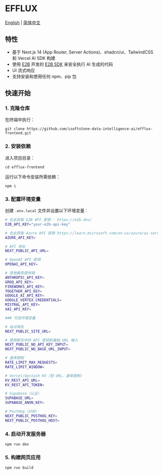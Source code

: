 # EFFLUX

[English](./README.md) | [简体中文](./README_CN.md)

## 特性

- 基于 Next.js 14 (App Router, Server Actions)、shadcn/ui、TailwindCSS 和 Vercel AI SDK 构建
- 使用 [E2B](https://e2b.dev) 开发的 [E2B SDK](https://github.com/e2b-dev/code-interpreter) 来安全执行 AI 生成的代码
- UI 流式响应
- 支持安装和使用任何 npm、pip 包

## 快速开始

### 1. 克隆仓库

在终端中执行：

```
git clone https://github.com/isoftstone-data-intelligence-ai/efflux-frontend.git
```

### 2. 安装依赖

进入项目目录：

```
cd efflux-frontend
```

运行以下命令安装所需依赖：

```
npm i
```

### 3. 配置环境变量

创建 `.env.local` 文件并设置以下环境变量：

```sh
# 在此获取 E2B API 密钥 - https://e2b.dev/
E2B_API_KEY="your-e2b-api-key"

# 在此获取 Azure API 密钥 https://learn.microsoft.com/en-us/azure/ai-services/openai/how-to/create-resource?tabs=portal
AZURE_API_KEY=

# API 地址
NEXT_PUBLIC_API_URL=

# OpenAI API 密钥
OPENAI_API_KEY=

# 其他服务提供商
ANTHROPIC_API_KEY=
GROQ_API_KEY=
FIREWORKS_API_KEY=
TOGETHER_API_KEY=
GOOGLE_AI_API_KEY=
GOOGLE_VERTEX_CREDENTIALS=
MISTRAL_API_KEY=
XAI_API_KEY=

### 可选环境变量

# 站点域名
NEXT_PUBLIC_SITE_URL=

# 禁用聊天中的 API 密钥和基础 URL 输入
NEXT_PUBLIC_NO_API_KEY_INPUT=
NEXT_PUBLIC_NO_BASE_URL_INPUT=

# 速率限制
RATE_LIMIT_MAX_REQUESTS=
RATE_LIMIT_WINDOW=

# Vercel/Upstash KV（短 URL、速率限制）
KV_REST_API_URL=
KV_REST_API_TOKEN=

# Supabase（认证）
SUPABASE_URL=
SUPABASE_ANON_KEY=

# PostHog（分析）
NEXT_PUBLIC_POSTHOG_KEY=
NEXT_PUBLIC_POSTHOG_HOST=
```

### 4. 启动开发服务器

```
npm run dev
```

### 5. 构建网页应用

```
npm run build
```